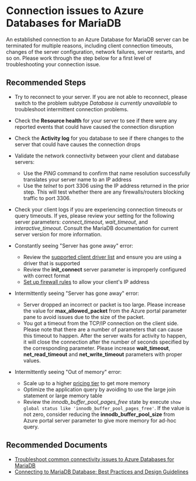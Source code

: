 <properties
    pageTitle="Availability and Connectivity in Azure Database for MariaDB"
    description="Established connection is dropped or terminated"
    service="microsoft.dbformariadb"
    resource="servers"
    authors="jan-eng"
    ms.author="janeng"
    displayOrder="40"
    selfHelpType="generic"
    supportTopicIds="32640120"
    resourceTags="servers, databases"
    productPesIds="16617"
    cloudEnvironments="public, Fairfax"
    articleId="61fd6b3b-9706-4eeb-9f56-4bc956116579"
	ownershipId="AzureData_AzureDatabaseforMariaDB"
/>

# Connection issues to Azure Databases for MariaDB

An established connection to an Azure Database for MariaDB server can be terminated for multiple reasons, including client connection timeouts, changes of the server configuration, network failures, server restarts, and so on. Please work through the step below for a first level of troubleshooting your connection issue.

## **Recommended Steps**

* Try to reconnect to your server. If you are not able to reconnect, please switch to the problem subtype *Database is currently unavailable* to troubleshoot intermittent connection problems.
* Check the **Resource health** for your server to see if there were any reported events that could have caused the connection disruption
* Check the **Activity log** for you database to see if there changes to the server that could have causes the connection drops
* Validate the network connectivity between your client and database servers:

  * Use the *PING* command to confirm that name resolution successfully translates your server name to an IP address
  * Use the *telnet* to port 3306 using the IP address returned in the prior step. This will test whether there are any firewalls/routers blocking traffic to port 3306.
  
* Check your client logs if you are experiencing connection timeouts or query timeouts. If yes, please review your setting for the following server parameters: *connect_timeout*, *wait_timeout*, and *interactive_timeout*. Consult the MariaDB documentation for current server version for more information.

* Constantly seeing "Server has gone away" error:

  * Review the [supported client driver list](https://docs.microsoft.com/azure/mariadb/concepts-compatibility) and ensure you are using a driver that is supported
  * Review the **init_connect** server parameter is improperly configured with correct format
  * [Set up firewall rules](https://docs.microsoft.com/azure/mariadb/concepts-firewall-rules) to allow your client's IP address

* Intermittently seeing "Server has gone away" error:

  * Server dropped an incorrect or packet is too large. Please increase the value for **max_allowed_packet** from the Azure portal parameter pane to avoid issues due to the size of the packet.
  * You got a timeout from the TCP/IP connection on the client side. Please note that there are a number of parameters that can cause this timeout to happen. After the server waits for activity to happen, it will close the connection after the number of seconds specified by the corresponding parameter. Please increase **wait_timeout**, **net_read_timeout** and **net_write_timeout** parameters with proper values.

* Intermittently seeing "Out of memory" error:

  * Scale up to a higher [pricing tier](https://docs.microsoft.com/azure/mariadb/concepts-pricing-tiers) to get more memory
  * Optimize the application query by avoiding to use the large join statement or large memory table
  * Review the *innodb_buffer_pool_pages_free* state by execute `show global status like 'innodb_buffer_pool_pages_free'`. If the value is not zero, consider reducing the **innodb_buffer_pool_size** from Azure portal server parameter to give more memory for ad-hoc query.

## **Recommended Documents**

* [Troubleshoot common connectivity issues to Azure Databases for MariaDB](https://docs.microsoft.com/azure/mariadb/howto-troubleshoot-common-connection-issues)<br>
* [Connecting to MariaDB Database: Best Practices and Design Guidelines](https://docs.microsoft.com/azure/mariadb/tutorial-design-database-using-portal/)
